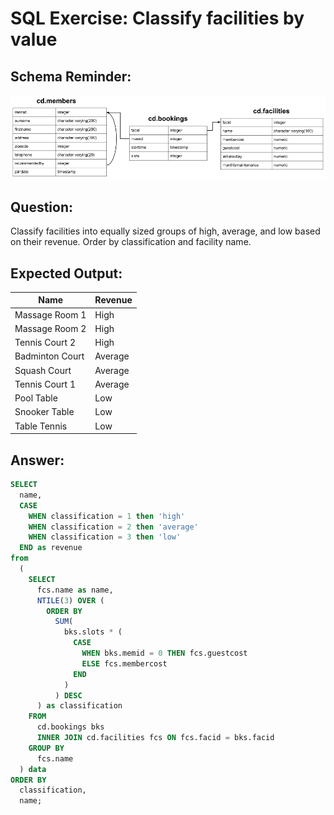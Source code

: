 # SQL Exercise: Classify facilities by value

## Schema Reminder:

![Schema Diagram](../__resources/image.png)

## Question:

Classify facilities into equally sized groups of high, average, and low based on their revenue. Order by classification and facility name.

## Expected Output:

| Name            | Revenue |
| --------------- | ------- |
| Massage Room 1  | High    |
| Massage Room 2  | High    |
| Tennis Court 2  | High    |
| Badminton Court | Average |
| Squash Court    | Average |
| Tennis Court 1  | Average |
| Pool Table      | Low     |
| Snooker Table   | Low     |
| Table Tennis    | Low     |

## Answer:

```sql
SELECT
  name,
  CASE
    WHEN classification = 1 then 'high'
    WHEN classification = 2 then 'average'
    WHEN classification = 3 then 'low'
  END as revenue
from
  (
    SELECT
      fcs.name as name,
      NTILE(3) OVER (
        ORDER BY
          SUM(
            bks.slots * (
              CASE
                WHEN bks.memid = 0 THEN fcs.guestcost
                ELSE fcs.membercost
              END
            )
          ) DESC
      ) as classification
    FROM
      cd.bookings bks
      INNER JOIN cd.facilities fcs ON fcs.facid = bks.facid
    GROUP BY
      fcs.name
  ) data
ORDER BY
  classification,
  name;
```
